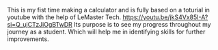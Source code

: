 This is my fist time making a calculator and is fully based on a toturial in youtube with the help of LeMaster Tech. https://youtu.be/jkS4Vx85I-A?si=Q_ujCTzJiOgBTwDR
Its purpose is to see my progress throughout my journey as a student.
Which will help me in identifying skills for further improvements.
